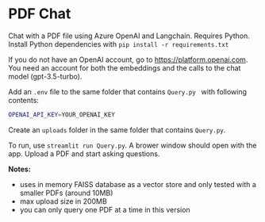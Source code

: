 # PDF Chat

Chat with a PDF file using Azure OpenAI and Langchain. Requires Python. Install Python dependencies with `pip install -r requirements.txt`

If you do not have an OpenAI account, go to https://platform.openai.com. You need an account for both the embeddings and the calls to the chat model (gpt-3.5-turbo).

Add an `.env` file to the same folder that contains `Query.py ` with following contents:

```bash
OPENAI_API_KEY=YOUR_OPENAI_KEY
```

Create an `uploads` folder in the same folder that contains `Query.py`.

To run, use `streamlit run Query.py`. A brower window should open with the app. Upload a PDF and start asking questions.

**Notes:** 
- uses in memory FAISS database as a vector store and only tested with a smaller PDFs (around 10MB) 
- max upload size in 200MB
- you can only query one PDF at a time in this version